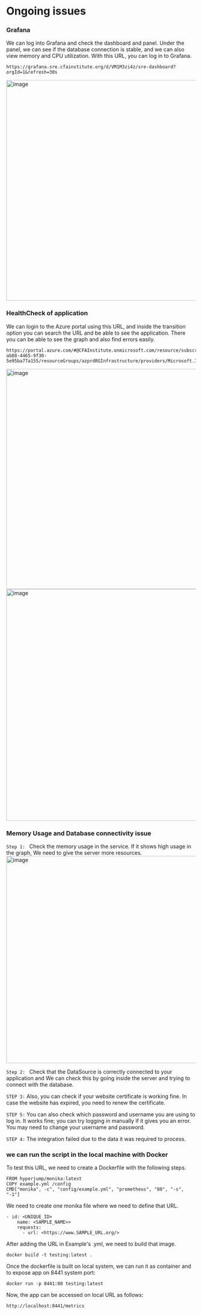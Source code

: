 # Ongoing issues 

### Grafana
We can log into Grafana and check the dashboard and panel. Under the panel, we can see if the database connection is stable, and we can also view memory and CPU utilization.
With this URL, you can log in to Grafana.
```
https://grafana.sre.cfainstitute.org/d/VM1M3zi4z/sre-dashboard?orgId=1&refresh=30s
```
<img width="584" alt="image" src="https://user-images.githubusercontent.com/76546821/216253650-9ca3df55-bcaa-4762-a529-6f244df3ce8a.png">

### HealthCheck of application
We can login to the Azure portal using this URL, and inside the transition option you can search the URL and be able to see the application. There you can be able to see the graph and also find errors easily.
```
https://portal.azure.com/#@CFAInstitute.onmicrosoft.com/resource/subscriptions/62d44f85-ab88-4465-9f30-5e95ba77a155/resourceGroups/azprdRGInfrastructure/providers/Microsoft.Insights/components/azprdInfrastructure/overview
```
<img width="583" alt="image" src="https://user-images.githubusercontent.com/76546821/216254302-eeea2c79-971d-41e5-a5af-9ae2f4a1613e.png">

<img width="614" alt="image" src="https://user-images.githubusercontent.com/76546821/216254550-18ee8753-0acd-40d9-bdd6-f898f96b6f84.png">


### Memory Usage and Database connectivity issue

```Step 1: ``` Check the memory usage in the service. If it shows high usage in the graph, We need to give the server more resources.
<img width="549" alt="image" src="https://user-images.githubusercontent.com/76546821/216268498-62757e94-35be-4120-99f1-43da5bb13bf4.png">

```Step 2: ``` Check that the DataSource is correctly connected to your application and We can check this by going inside the server and trying to connect with the database.

```STEP 3:``` Also, you can check if your website certificate is working fine. In case the website has expired, you need to renew the certificate.

```STEP 5:``` You can also check which password and username you are using to log in. It works fine; you can try logging in manually if it gives you an error. You may need to change your username and password.

```STEP 4:``` The integration failed due to the data it was required to process.


### we can run the script in the local machine with Docker

To test this URL, we need to create a Dockerfile with the following steps.
```
FROM hyperjump/monika:latest
COPY example.yml /config
CMD["monika", -c", "config/example.yml", "prometheus", "80", "-s", "-1"]

```
We need to create one monika file where we need to define that URL.
```
- id: <UNIQUE_ID>
    name: <SAMPLE_NAME>>
    requests:
      - url: <https://www.SAMPLE_URL.org/>
```

After adding the URL in Example's .yml, we need to build that image.
```
docker build -t testing:latest .
```
 Once the dockerfile is built on local system, we can run it as container and to expose app on 8441 system port:
```
docker run -p 8441:80 testing:latest
```

Now, the app can be accessed on local URL as follows:
```
http://localhost:8441/metrics
```
